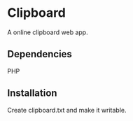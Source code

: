 
Clipboard
=========

A online clipboard web app.


Dependencies
------------

PHP


Installation
------------

Create clipboard.txt and make it writable.
